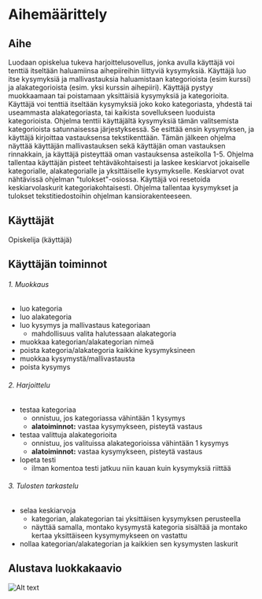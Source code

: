 # Aihemäärittely
## Aihe
Luodaan opiskelua tukeva harjoittelusovellus, jonka avulla käyttäjä voi tenttiä itseltään haluamiinsa aihepiireihin liittyviä kysymyksiä. Käyttäjä luo itse kysymyksiä ja mallivastauksia haluamistaan kategorioista (esim kurssi) ja alakategorioista (esim. yksi kurssin aihepiiri). Käyttäjä pystyy muokkaamaan tai poistamaan yksittäisiä kysymyksiä ja kategorioita. Käyttäjä voi tenttiä itseltään kysymyksiä joko koko kategoriasta, yhdestä tai useammasta alakategoriasta, tai kaikista sovellukseen luoduista kategorioista. Ohjelma tenttii käyttäjältä kysymyksiä tämän valitsemista kategorioista satunnaisessa järjestyksessä. Se esittää ensin kysymyksen, ja käyttäjä kirjoittaa vastauksensa tekstikenttään. Tämän jälkeen ohjelma näyttää käyttäjän mallivastauksen sekä käyttäjän oman vastauksen rinnakkain, ja käyttäjä pisteyttää oman vastauksensa asteikolla 1-5. Ohjelma tallentaa käyttäjän pisteet tehtäväkohtaisesti ja laskee keskiarvot jokaiselle kategorialle, alakategorialle ja yksittäiselle kysymykselle. Keskiarvot ovat nähtävissä ohjelman "tulokset"-osiossa. Käyttäjä voi resetoida keskiarvolaskurit kategoriakohtaisesti. Ohjelma tallentaa kysymykset ja tulokset tekstitiedostoihin ohjelman kansiorakenteeseen.
## Käyttäjät
Opiskelija (käyttäjä)
## Käyttäjän toiminnot
###### 1. Muokkaus
- luo kategoria
- luo alakategoria
- luo kysymys ja mallivastaus kategoriaan
  - mahdollisuus valita halutessaan alakategoria
- muokkaa kategorian/alakategorian nimeä
- poista kategoria/alakategoria kaikkine kysymyksineen
- muokkaa kysymystä/mallivastausta
- poista kysymys
###### 2. Harjoittelu
- testaa kategoriaa
  - onnistuu, jos kategoriassa vähintään 1 kysymys
  - **alatoiminnot:** vastaa kysymykseen, pisteytä vastaus
- testaa valittuja alakategorioita
  - onnistuu, jos valituissa alakategorioissa vähintään 1 kysymys
  - **alatoiminnot:** vastaa kysymykseen, pisteytä vastaus
- lopeta testi
  - ilman komentoa testi jatkuu niin kauan kuin kysymyksiä riittää
###### 3. Tulosten tarkastelu
- selaa keskiarvoja
  - kategorian, alakategorian tai yksittäisen kysymyksen perusteella
  - näyttää samalla, montako kysymystä kategoria sisältää ja montako kertaa yksittäiseen kysymymykseen on vastattu
- nollaa kategorian/alakategorian ja kaikkien sen kysymysten laskurit

## Alustava luokkakaavio
![Alt text](https://helsinkifi-my.sharepoint.com/personal/pietnurm_ad_helsinki_fi/_layouts/15/guestaccess.aspx?docid=1c7808b718e184256b818aeb18473ca4b&authkey=AXZ3yxbUUW5s-kq52KRzFR4)
